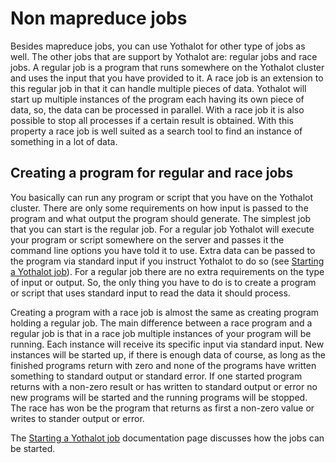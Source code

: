 # Non mapreduce jobs

Besides mapreduce jobs, you can use Yothalot for other
type of jobs as well. The other jobs that are support by Yothalot are:
regular jobs and race jobs. A regular job is a program that runs somewhere
on the Yothalot cluster and uses the input that you have provided to it.
A race job is an extension to this regular job in that it can handle multiple
pieces of data. Yothalot will start up multiple instances of the program
each having its own piece of data, so, the data can be processed in parallel.
With a race job it is also possible to stop all processes if a certain result
is obtained. With this property a race job is well suited as a search tool
to find an instance of something in a lot of data.


## Creating a program for regular and race jobs

You basically can run any program or script that you have on the Yothalot cluster.
There are only some requirements on how input is passed to the program
and what output the program should generate.
The simplest job that you can start is the regular job. For a regular job
Yothalot will execute your program or script somewhere on the server and 
passes it the command line options you have told it to use. Extra data can
be passed to the program via standard input if you instruct Yothalot to do
so (see [Starting a Yothalot job](cpp-start "Start up a job")).
For a regular job there are no extra requirements on the type of input
or output. So, the only thing you have to do is to create a program or script
that uses standard input to read the data it should process.

Creating a program with a race job is almost the same as creating program
holding a regular job. The main difference between a race program and a
regular job is that in a race job multiple instances of your program will
be running. Each instance will receive its specific input via standard input.
New instances will be started up, if there is enough data of course, as
long as the finished programs return with zero and none of the programs
have written something to standard output or standard error. If one started
program returns with a non-zero result or has written to standard output
or error no new programs will be started and the running programs will be
stopped. The race has won be the program that returns as first a non-zero
value or writes to stander output or error.

The [Starting a Yothalot job](cpp-start "Start up a job")
documentation page discusses how the jobs can be started.
